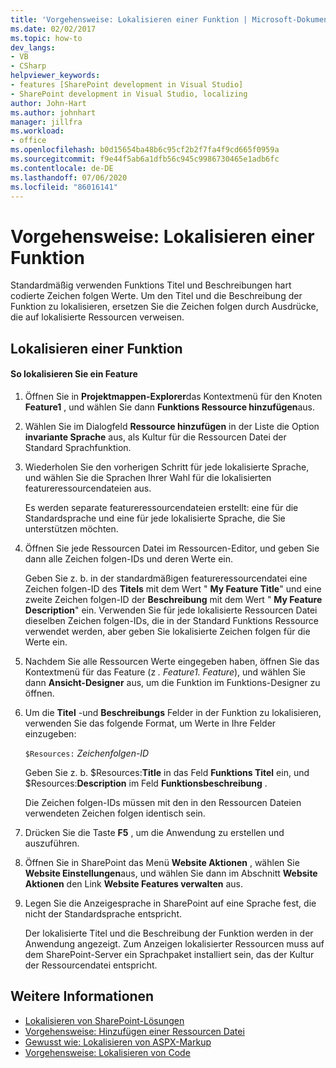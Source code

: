 ```yaml
---
title: 'Vorgehensweise: Lokalisieren einer Funktion | Microsoft-Dokumentation'
ms.date: 02/02/2017
ms.topic: how-to
dev_langs:
- VB
- CSharp
helpviewer_keywords:
- features [SharePoint development in Visual Studio]
- SharePoint development in Visual Studio, localizing
author: John-Hart
ms.author: johnhart
manager: jillfra
ms.workload:
- office
ms.openlocfilehash: b0d15654ba48b6c95cf2b2f7fa4f9cd665f0959a
ms.sourcegitcommit: f9e44f5ab6a1dfb56c945c9986730465e1adb6fc
ms.contentlocale: de-DE
ms.lasthandoff: 07/06/2020
ms.locfileid: "86016141"
---
```

# <a name="how-to-localize-a-feature"></a>Vorgehensweise: Lokalisieren einer Funktion
  Standardmäßig verwenden Funktions Titel und Beschreibungen hart codierte Zeichen folgen Werte. Um den Titel und die Beschreibung der Funktion zu lokalisieren, ersetzen Sie die Zeichen folgen durch Ausdrücke, die auf lokalisierte Ressourcen verweisen.

## <a name="localize-a-feature"></a>Lokalisieren einer Funktion

#### <a name="to-localize-a-feature"></a>So lokalisieren Sie ein Feature

1. Öffnen Sie in **Projektmappen-Explorer**das Kontextmenü für den Knoten **Feature1** , und wählen Sie dann **Funktions Ressource hinzufügen**aus.

2. Wählen Sie im Dialogfeld **Ressource hinzufügen** in der Liste die Option **invariante Sprache** aus, als Kultur für die Ressourcen Datei der Standard Sprachfunktion.

3. Wiederholen Sie den vorherigen Schritt für jede lokalisierte Sprache, und wählen Sie die Sprachen Ihrer Wahl für die lokalisierten featureressourcendateien aus.

     Es werden separate featureressourcendateien erstellt: eine für die Standardsprache und eine für jede lokalisierte Sprache, die Sie unterstützen möchten.

4. Öffnen Sie jede Ressourcen Datei im Ressourcen-Editor, und geben Sie dann alle Zeichen folgen-IDs und deren Werte ein.

     Geben Sie z. b. in der standardmäßigen featureressourcendatei eine Zeichen folgen-ID des **Titels** mit dem Wert " **My Feature Title**" und eine zweite Zeichen folgen-ID der **Beschreibung** mit dem Wert " **My Feature Description**" ein. Verwenden Sie für jede lokalisierte Ressourcen Datei dieselben Zeichen folgen-IDs, die in der Standard Funktions Ressource verwendet werden, aber geben Sie lokalisierte Zeichen folgen für die Werte ein.

5. Nachdem Sie alle Ressourcen Werte eingegeben haben, öffnen Sie das Kontextmenü für das Feature (z *. Feature1. Feature*), und wählen Sie dann **Ansicht-Designer** aus, um die Funktion im Funktions-Designer zu öffnen.

6. Um die **Titel** -und **Beschreibungs** Felder in der Funktion zu lokalisieren, verwenden Sie das folgende Format, um Werte in Ihre Felder einzugeben:

     `$Resources:` *Zeichenfolgen-ID*

     Geben Sie z. b. $Resources:**Title** in das Feld **Funktions Titel** ein, und $Resources:**Description** im Feld **Funktionsbeschreibung** .

     Die Zeichen folgen-IDs müssen mit den in den Ressourcen Dateien verwendeten Zeichen folgen identisch sein.

7. Drücken Sie die Taste **F5** , um die Anwendung zu erstellen und auszuführen.

8. Öffnen Sie in SharePoint das Menü **Website Aktionen** , wählen Sie **Website Einstellungen**aus, und wählen Sie dann im Abschnitt **Website Aktionen** den Link **Website Features verwalten** aus.

9. Legen Sie die Anzeigesprache in SharePoint auf eine Sprache fest, die nicht der Standardsprache entspricht.

     Der lokalisierte Titel und die Beschreibung der Funktion werden in der Anwendung angezeigt. Zum Anzeigen lokalisierter Ressourcen muss auf dem SharePoint-Server ein Sprachpaket installiert sein, das der Kultur der Ressourcendatei entspricht.

## <a name="see-also"></a>Weitere Informationen
- [Lokalisieren von SharePoint-Lösungen](../sharepoint/localizing-sharepoint-solutions.md)
- [Vorgehensweise: Hinzufügen einer Ressourcen Datei](../sharepoint/how-to-add-a-resource-file.md)
- [Gewusst wie: Lokalisieren von ASPX-Markup](../sharepoint/how-to-localize-aspx-markup.md)
- [Vorgehensweise: Lokalisieren von Code](../sharepoint/how-to-localize-code.md)
